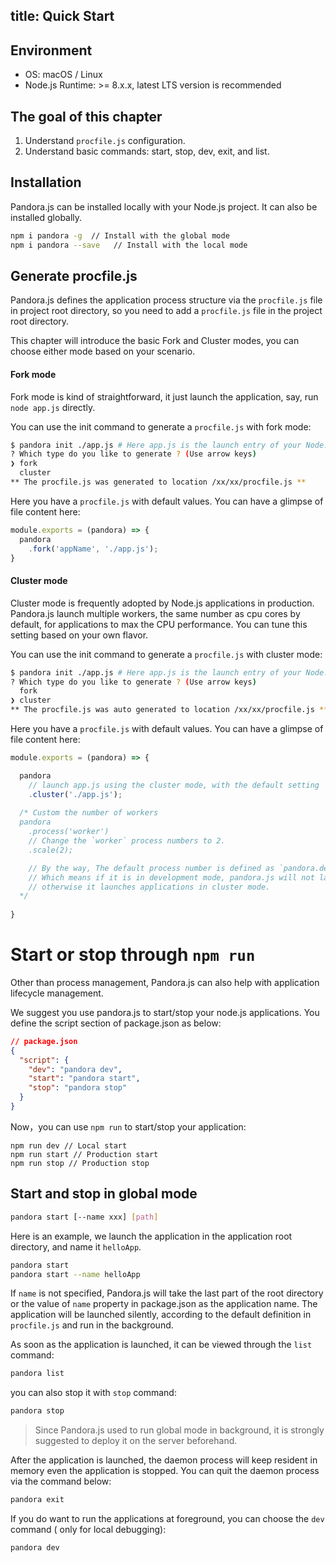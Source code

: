 title: Quick Start
---

## Environment

- OS: macOS / Linux
- Node.js Runtime: >= 8.x.x, latest LTS version is recommended

## The goal of this chapter

1. Understand `procfile.js` configuration.
2. Understand basic commands: start, stop, dev, exit, and list.


## Installation


Pandora.js can be installed locally with your Node.js project. It can also be installed globally.

```sh
npm i pandora -g  // Install with the global mode
npm i pandora --save   // Install with the local mode
```

## Generate procfile.js

Pandora.js defines the application process structure via the `procfile.js` file in project root directory, so you need to add a `procfile.js` file in the project root directory.

This chapter will introduce the basic Fork and Cluster modes, you can choose either mode based on your scenario.

#### Fork mode

Fork mode is kind of straightforward, it just launch the application, say, run `node app.js` directly.

You can use the init command to generate a `procfile.js` with fork mode:

```bash
$ pandora init ./app.js # Here app.js is the launch entry of your Node.js application
? Which type do you like to generate ? (Use arrow keys)
❯ fork 
  cluster 
** The procfile.js was generated to location /xx/xx/procfile.js **
```

Here you have a `procfile.js` with default values. You can have a glimpse of file content here:

```javascript
module.exports = (pandora) => {
  pandora
    .fork('appName', './app.js');
}
```

#### Cluster mode

Cluster mode is frequently adopted by Node.js applications in production. Pandora.js launch multiple workers, the same number as cpu cores by default, for applications to max the CPU performance. You can tune this setting based on your own flavor.

You can use the init command to generate a `procfile.js` with cluster mode:

```bash
$ pandora init ./app.js # Here app.js is the launch entry of your Node.js application
? Which type do you like to generate ? (Use arrow keys)
  fork 
❯ cluster 
** The procfile.js was auto generated to location /xx/xx/procfile.js **
```

Here you have a `procfile.js` with default values. You can have a glimpse of file content here:

```javascript
module.exports = (pandora) => {

  pandora
    // launch app.js using the cluster mode, with the default setting
    .cluster('./app.js'); 
 
  /* Custom the number of workers
  pandora
    .process('worker')
    // Change the `worker` process numbers to 2.
    .scale(2);

    // By the way, The default process number is defined as `pandora.dev ? 1 : 'auto'`.
    // Which means if it is in development mode, pandora.js will not launch applications in cluster mode,
    // otherwise it launches applications in cluster mode.
  */
    
}
```

# Start or stop through `npm run` 

Other than process management, Pandora.js can also help with application lifecycle management.

We suggest you use pandora.js to start/stop your node.js applications. You define the script section of package.json as below:

```json
// package.json
{
  "script": {
    "dev": "pandora dev",
    "start": "pandora start",
    "stop": "pandora stop"
  }
}
```

Now，you can use `npm run` to start/stop your application: 

```
npm run dev // Local start
npm run start // Production start
npm run stop // Production stop
```

## Start and stop in global mode

```sh
pandora start [--name xxx] [path]
```

Here is an example, we launch the application in the application root directory, and name it `helloApp`.
```sh
pandora start
pandora start --name helloApp
```

If `name` is not specified, Pandora.js will take the last part of the root directory or the value of `name` property in package.json as the application name. The application will be launched silently, according to the default definition in `procfile.js` and run in the background.

As soon as the application is launched, it can be viewed through the `list` command:

```sh
pandora list
```

you can also stop it with `stop` command:

```sh
pandora stop
```

> Since Pandora.js used to run global mode in background, it is strongly suggested to deploy it on the server beforehand.

After the application is launched, the daemon process will keep resident in memory even the application is stopped. You can quit the daemon process via the command below:

```sh
pandora exit
```

If you do want to run the applications at foreground, you can choose the `dev` command ( only for local debugging):

```sh
pandora dev
```